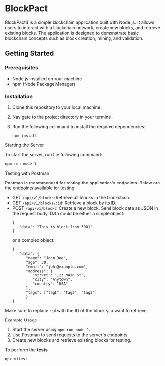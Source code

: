 # BlockPact

BlockPact4 is a simple blockchain application built with Node.js. It allows users to interact with a blockchain network, create new blocks, and retrieve existing blocks. The application is designed to demonstrate basic blockchain concepts such as block creation, mining, and validation.

## Getting Started

### Prerequisites

- Node.js installed on your machine
- npm (Node Package Manager)

### Installation

1. Clone this repository to your local machine.
2. Navigate to the project directory in your terminal.
3. Run the following command to install the required dependencies:

   ```bash
   npm install
   ```

Starting the Server

To start the server, run the following command:

   ```bash
   npm run node-1
   ```

Testing with Postman

Postman is recommended for testing the application's endpoints. Below are the endpoints available for testing:

- GET `/api/v1/blocks`: Retrieve all blocks in the blockchain.
- GET `/api/v1/blocks/:id`: Retrieve a block by its ID.
- POST `/api/v1/blocks`: Create a new block. Send block data as JSON in the request body.
   Data could be either a simple object:
  ```
  {
     "data": "This is block from 3001"
  }
  ```
  or a complex object:
  ```
  {
     "data": {
        "name": "John Doe",
        "age": 30,
        "email": "john@example.com",
        "address": {
           "street": "123 Main St",
           "city": "Anytown",
           "country": "USA"
        },
        "tags": ["tag1", "tag2", "tag3"]
        }
  }
  ```

Make sure to replace `:id` with the ID of the block you want to retrieve.

Example Usage

1. Start the server using `npm run node-1`.
2. Use Postman to send requests to the server's endpoints.
3. Create new blocks and retrieve existing blocks for testing.

To perform the __tests__
   ```
   npx vitest
   ```

